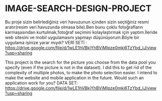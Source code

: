 # IMAGE-SEARCH-DESIGN-PROJECT




Bu proje sizin belirlediğiniz veri havuzunun içinden sizin seçtiğiniz resmi aratır(resim veri havuzunda olmasa bile).Ben bunu çoklu fotoğrafların karmaşasından kurtulmak,fotoğraf seçimini kolaylaştırmak için yaptım.İleride web sitesini ve mobil uygulamasını yapmayı düşünüyorum.Böyle bir uygulama işinize yarar mıydı?
VERİ SETİ :
https://drive.google.com/file/d/1wLE1hVBkjYhBViMlpze0mkj6TzYbd_IJ/view?usp=sharing




This project is the search for the picture you choose from the data pool you specify (even if the picture is not in the dataset). I did this to get rid of the complexity of multiple photos, to make the photo selection easier. I intend to make the website and mobile application in the future. Would such an application work for you?
DATA SET:
https://drive.google.com/file/d/1wLE1hVBkjYhBViMlpze0mkj6TzYbd_IJ/view?usp=sharing


